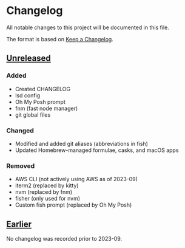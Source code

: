 # Changelog

All notable changes to this project will be documented in this file.

The format is based on [Keep a Changelog](https://keepachangelog.com/en/1.0.0/).

## [Unreleased]

### Added

- Created CHANGELOG
- lsd config
- Oh My Posh prompt
- fnm (fast node manager)
- git global files

### Changed

- Modified and added git aliases (abbreviations in fish)
- Updated Homebrew-managed formulae, casks, and macOS apps

### Removed

- AWS CLI (not actively using AWS as of 2023-09)
- iterm2 (replaced by kitty)
- nvm (replaced by fnm)
- fisher (only used for nvm)
- Custom fish prompt (replaced by Oh My Posh)

## [Earlier]

No changelog was recorded prior to 2023-09.

[unreleased]: https://github.com/connorjs/dotfiles/compare/pre-changelog...HEAD
[earlier]: https://github.com/connorjs/dotfiles/compare/d161fac...pre-changelog
